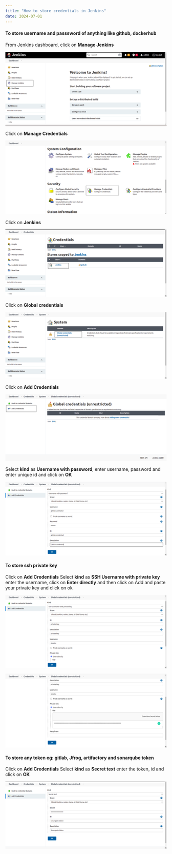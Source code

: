 ```yaml
---
title: "How to store credentials in Jenkins"
date: 2024-07-01
---
```


#### To store username and passsword of anything like github, dockerhub

From Jenkins dashboard, click on **Manage Jenkins**

![Jenkins](images/jenkins-manage-jenkins.png)

Click on **Manage Credentials**

![Jenkins](images/jenkins-manage-credentials.png)

Click on **Jenkins**

![Jenkins](images/jenkins-click-on-jenkins.png)

Click on **Global credentials**

![Jenkins](images/jenkins-click-on-global-credentials.png)

Click on **Add Credentials**

![Jenkins](images/jenkins-add-credentials.png)

Select **kind** as **Username with password**, enter username, password and enter unique id and click on **OK**

![Jenkins](images/jenkins-username-credential.png)

#### To store ssh private key

Click on **Add Credentials** Select **kind** as **SSH Username with private key** enter the username, click on **Enter directly** and then click on Add and paste your private key and click on ok

![Jenkins](images/jenkins-private-key-credential.png)

![Jenkins](images/jenkins-private-key-credential-2.png)

#### To store any token eg: gitlab, Jfrog, artifactory and sonarqube token

Click on **Add Credentials** Select **kind** as **Secret text** enter the token, id and click on **OK**

![Jenkins](images/jenkins-token-credential.png)

